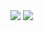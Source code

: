 <img src="https://img.shields.io/badge/HTML5-E34F26?style=for-the-badge&logo=HTML5&logoColor=white"/>
<img src="https://img.shields.io/badge/spring-%236DB33F.svg?style=for-the-badge&logo=spring&logoColor=white"/>
